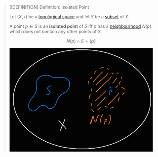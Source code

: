 >[!DEFINITION] Definition: Isolated Point
>
>Let $(X, \tau)$ be a [topological space](../Topological%20Spaces/Topological%20Space.md) and let $S$ be a [subset](../../Set%20Theory/Subset.md) of $X$.
>
>A point $p \in S$ is an **isolated point** of $S$ iff $p$ has a [neighbourhood](../Topological%20Spaces/Neighbourhoods.md) $N(p)$ which does not contain any other points of $S$.
>
>$$
>N(p) \cap S = \{p\}
>$$
>
>![](res/Isolated%20Point.jpg)
>